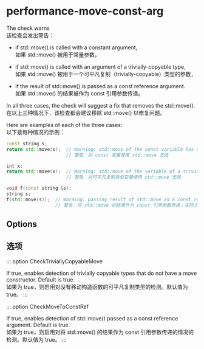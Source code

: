 # performance-move-const-arg

The check warns  
该检查会发出警告：

- if std::move() is called with a constant argument,  
  如果 std::move() 被用于常量参数，

- if std::move() is called with an argument of a trivially-copyable type,  
  如果 std::move() 被用于一个可平凡复制（trivially-copyable）类型的参数，

- if the result of std::move() is passed as a const reference argument.  
  如果 std::move() 的结果被作为 const 引用参数传递。

In all three cases, the check will suggest a fix that removes the std::move().  
在以上三种情况下，该检查都会建议移除 std::move() 以修复问题。

Here are examples of each of the three cases:  
以下是每种情况的示例：

```c++
const string s;
return std::move(s);  // Warning: std::move of the const variable has no effect
                      // 警告：对 const 变量使用 std::move 无效

int x;
return std::move(x);  // Warning: std::move of the variable of a trivially-copyable type has no effect
                      // 警告：对可平凡复制类型变量使用 std::move 无效

void f(const string &s);
string s;
f(std::move(s));  // Warning: passing result of std::move as a const reference argument; no move will actually happen
                  // 警告：将 std::move 的结果作为 const 引用参数传递；实际上不会发生移动操作
```

## Options

## 选项

::: option
CheckTriviallyCopyableMove

If true, enables detection of trivially copyable types that do not have a move constructor. Default is true.  
如果为 true，则启用对没有移动构造函数的可平凡复制类型的检测。默认值为 true。
:::

::: option
CheckMoveToConstRef

If true, enables detection of std::move() passed as a const reference argument. Default is true.  
如果为 true，则启用对将 std::move() 的结果作为 const 引用参数传递的情况的检测。默认值为 true。
:::
